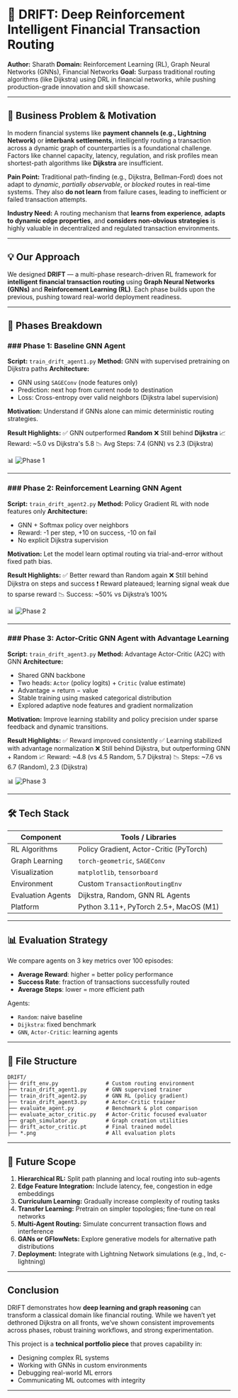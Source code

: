 # 🚀 DRIFT: Deep Reinforcement Intelligent Financial Transaction Routing

**Author:** Sharath
**Domain:** Reinforcement Learning (RL), Graph Neural Networks (GNNs), Financial Networks
**Goal:** Surpass traditional routing algorithms (like Dijkstra) using DRL in financial networks, while pushing production-grade innovation and skill showcase.

---

## 🧠 Business Problem & Motivation

In modern financial systems like **payment channels (e.g., Lightning Network)** or **interbank settlements**, intelligently routing a transaction across a dynamic graph of counterparties is a foundational challenge. Factors like channel capacity, latency, regulation, and risk profiles mean shortest-path algorithms like **Dijkstra** are insufficient.

**Pain Point:**
Traditional path-finding (e.g., Dijkstra, Bellman-Ford) does not adapt to *dynamic*, *partially observable*, or *blocked* routes in real-time systems. They also **do not learn** from failure cases, leading to inefficient or failed transaction attempts.

**Industry Need:**
A routing mechanism that **learns from experience**, **adapts to dynamic edge properties**, and **considers non-obvious strategies** is highly valuable in decentralized and regulated transaction environments.

---

## 💡 Our Approach

We designed **DRIFT** — a multi-phase research-driven RL framework for **intelligent financial transaction routing** using **Graph Neural Networks (GNNs)** and **Reinforcement Learning (RL)**. Each phase builds upon the previous, pushing toward real-world deployment readiness.

---

## 🧩 Phases Breakdown

### ### Phase 1: Baseline GNN Agent

**Script:** `train_drift_agent1.py`
**Method:** GNN with supervised pretraining on Dijkstra paths
**Architecture:**

* GNN using `SAGEConv` (node features only)
* Prediction: next hop from current node to destination
* Loss: Cross-entropy over valid neighbors (Dijkstra label supervision)

**Motivation:** Understand if GNNs alone can mimic deterministic routing strategies.

**Result Highlights:**
✅ GNN outperformed **Random**
❌ Still behind **Dijkstra**
📈 Reward: \~5.0 vs Dijkstra's 5.8
📉 Avg Steps: 7.4 (GNN) vs 2.3 (Dijkstra)

📊 ![Phase 1](eval_comparison1.png)

---

### ### Phase 2: Reinforcement Learning GNN Agent

**Script:** `train_drift_agent2.py`
**Method:** Policy Gradient RL with node features only
**Architecture:**

* GNN + Softmax policy over neighbors
* Reward: -1 per step, +10 on success, -10 on fail
* No explicit Dijkstra supervision

**Motivation:** Let the model learn optimal routing via trial-and-error without fixed path bias.

**Result Highlights:**
✅ Better reward than Random again
❌ Still behind Dijkstra on steps and success
❗ Reward plateaued; learning signal weak due to sparse reward
📉 Success: \~50% vs Dijkstra’s 100%

📊 ![Phase 2](eval_comparison2.png)

---

### ### Phase 3: Actor-Critic GNN Agent with Advantage Learning

**Script:** `train_drift_agent3.py`
**Method:** Advantage Actor-Critic (A2C) with GNN
**Architecture:**

* Shared GNN backbone
* Two heads: `Actor` (policy logits) + `Critic` (value estimate)
* Advantage = return − value
* Stable training using masked categorical distribution
* Explored adaptive node features and gradient normalization

**Motivation:** Improve learning stability and policy precision under sparse feedback and dynamic transitions.

**Result Highlights:**
✅ Reward improved consistently
✅ Learning stabilized with advantage normalization
❌ Still behind Dijkstra, but outperforming GNN + Random
📈 Reward: \~4.8 (vs 4.5 Random, 5.7 Dijkstra)
📉 Steps: \~7.6 vs 6.7 (Random), 2.3 (Dijkstra)

📊 ![Phase 3](eval_actorcritic_vs_others.png)

---

## 🛠️ Tech Stack

| Component         | Tools / Libraries                       |
| ----------------- | --------------------------------------- |
| RL Algorithms     | Policy Gradient, Actor-Critic (PyTorch) |
| Graph Learning    | `torch-geometric`, `SAGEConv`           |
| Visualization     | `matplotlib`, `tensorboard`             |
| Environment       | Custom `TransactionRoutingEnv`          |
| Evaluation Agents | Dijkstra, Random, GNN RL Agents         |
| Platform          | Python 3.11+, PyTorch 2.5+, MacOS (M1)  |

---

## 📊 Evaluation Strategy

We compare agents on 3 key metrics over 100 episodes:

* **Average Reward**: higher = better policy performance
* **Success Rate**: fraction of transactions successfully routed
* **Average Steps**: lower = more efficient path

Agents:

* `Random`: naive baseline
* `Dijkstra`: fixed benchmark
* `GNN`, `Actor-Critic`: learning agents

---

## 📂 File Structure

```
DRIFT/
├── drift_env.py               # Custom routing environment
├── train_drift_agent1.py      # GNN supervised trainer
├── train_drift_agent2.py      # GNN RL (policy gradient)
├── train_drift_agent3.py      # Actor-Critic trainer
├── evaluate_agent.py          # Benchmark & plot comparison
├── evaluate_actor_critic.py   # Actor-Critic focused evaluator
├── graph_simulator.py         # Graph creation utilities
├── drift_actor_critic.pt      # Final trained model
├── *.png                      # All evaluation plots
```

---

## 🚀 Future Scope

1. **Hierarchical RL:** Split path planning and local routing into sub-agents
2. **Edge Feature Integration:** Include latency, fee, congestion in edge embeddings
3. **Curriculum Learning:** Gradually increase complexity of routing tasks
4. **Transfer Learning:** Pretrain on simpler topologies; fine-tune on real networks
5. **Multi-Agent Routing:** Simulate concurrent transaction flows and interference
6. **GANs or GFlowNets:** Explore generative models for alternative path distributions
7. **Deployment:** Integrate with Lightning Network simulations (e.g., lnd, c-lightning)

---

##  Conclusion

DRIFT demonstrates how **deep learning and graph reasoning** can transform a classical domain like financial routing. While we haven’t yet dethroned Dijkstra on all fronts, we’ve shown consistent improvements across phases, robust training workflows, and strong experimentation.

This project is a **technical portfolio piece** that proves capability in:

* Designing complex RL systems
* Working with GNNs in custom environments
* Debugging real-world ML errors
* Communicating ML outcomes with integrity

---
